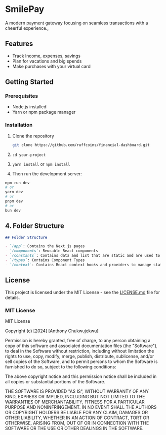 # SmilePay

A modern payment gateway focusing on seamless transactions with a cheerful experience.,

## Features

- Track Income, expenses, savings
- Plan for vacations and big spends
- Make purchases with your virtual card

## Getting Started

### Prerequisites

- Node.js installed
- Yarn or npm package manager

### Installation

1. Clone the repository

   ```bash
   git clone https://github.com/ruffcoins/financial-dashboard.git
   ```

2. `cd your-project`

3. `yarn install` or `npm install`

4. Then run the development server:

```bash
npm run dev
# or
yarn dev
# or
pnpm dev
# or
bun dev
```

## 4. Folder Structure

```markdown
## Folder Structure

- `/app`: Contains the Next.js pages
- `/components`: Reusable React components
- `/constants`: Contains data and list that are static and are used to populate lists and charts.
- `/types`: Contains Component Types
- `/context`: Contains React context hooks and providers to manage state within the app
```

## License

This project is licensed under the MIT License - see the [LICENSE.md](LICENSE.md) file for details.

### MIT License

MIT License

Copyright (c) [2024] [Anthony Chukwujekwu]

Permission is hereby granted, free of charge, to any person obtaining a copy
of this software and associated documentation files (the "Software"), to deal
in the Software without restriction, including without limitation the rights
to use, copy, modify, merge, publish, distribute, sublicense, and/or sell
copies of the Software, and to permit persons to whom the Software is
furnished to do so, subject to the following conditions:

The above copyright notice and this permission notice shall be included in all
copies or substantial portions of the Software.

THE SOFTWARE IS PROVIDED "AS IS", WITHOUT WARRANTY OF ANY KIND, EXPRESS OR
IMPLIED, INCLUDING BUT NOT LIMITED TO THE WARRANTIES OF MERCHANTABILITY,
FITNESS FOR A PARTICULAR PURPOSE AND NONINFRINGEMENT. IN NO EVENT SHALL THE
AUTHORS OR COPYRIGHT HOLDERS BE LIABLE FOR ANY CLAIM, DAMAGES OR OTHER
LIABILITY, WHETHER IN AN ACTION OF CONTRACT, TORT OR OTHERWISE, ARISING FROM,
OUT OF OR IN CONNECTION WITH THE SOFTWARE OR THE USE OR OTHER DEALINGS IN THE
SOFTWARE.
